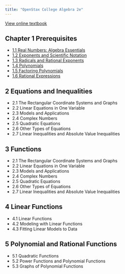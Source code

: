 ```yaml
---
title: "OpenStax College Algebra 2e"
---
```


[View online textbook](https://openstax.org/books/college-algebra-2e/pages/1-introduction-to-prerequisites)

## Chapter 1 Prerequisites

- [1.1 Real Numbers: Algebra Essentials](./1-prerequisites/1-1-real-numbers-algebra-essentials.md)
- [1.2 Exponents and Scientific Notation](./1-prerequisites/1-2-exponents-and-scientific-notation.md)
- [1.3 Radicals and Rational Exponents](./1-prerequisites/1-3-radicals-and-rational-exponents.md)
- [1.4 Polynomials](./1-prerequisites/1-4-polynomials.md)
- [1.5 Factoring Polynomials](./1-prerequisites/1-5-factoring-polynomials.md)
- [1.6 Rational Expressions](./1-prerequisites/1-6-rational-expressions.md)

## 2 Equations and Inequalities

- 2.1 The Rectangular Coordinate Systems and Graphs
- 2.2 Linear Equations in One Variable
- 2.3 Models and Applications
- 2.4 Complex Numbers
- 2.5 Quadratic Equations
- 2.6 Other Types of Equations
- 2.7 Linear Inequalities and Absolute Value Inequalities

## 3 Functions

- 2.1 The Rectangular Coordinate Systems and Graphs
- 2.2 Linear Equations in One Variable
- 2.3 Models and Applications
- 2.4 Complex Numbers
- 2.5 Quadratic Equations
- 2.6 Other Types of Equations
- 2.7 Linear Inequalities and Absolute Value Inequalities

## 4 Linear Functions

- 4.1 Linear Functions
- 4.2 Modeling with Linear Functions
- 4.3 Fitting Linear Models to Data

## 5 Polynomial and Rational Functions

- 5.1 Quadratic Functions
- 5.2 Power Functions and Polynomial Functions
- 5.3 Graphs of Polynomial Functions
